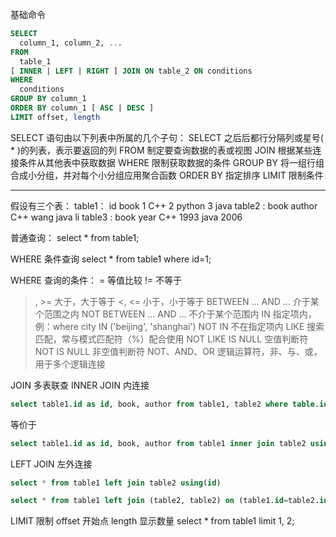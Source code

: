 基础命令

```sql
SELECT
  column_1, column_2, ...
FROM
  table_1
[ INNER | LEFT | RIGHT ] JOIN ON table_2 ON conditions
WHERE
  conditions
GROUP BY column_1
ORDER BY column_1 [ ASC | DESC ]
LIMIT offset, length
```

SELECT 语句由以下列表中所属的几个子句：
SELECT 之后后都行分隔列或星号( * )的列表，表示要返回的列
FROM 制定要查询数据的表或视图
JOIN 根据某些连接条件从其他表中获取数据
WHERE 限制获取数据的条件
GROUP BY 将一组行组合成小分组，并对每个小分组应用聚合函数
ORDER BY 指定排序
LIMIT 限制条件

----------------------------------------------------------------------------------------------------------------------------
假设有三个表：
table1：
id		book
1		C++
2		python
3		java
table2 :
book	author
C++		wang
java		li
table3 :
book	year
C++		1993
java		2006

普通查询：
select * from table1;

WHERE 条件查询
select * from table1 where id=1;

WHERE 查询的条件：
=	等值比较
!=	不等于
>, >=	大于，大于等于
<, <=	小于，小于等于
BETWEEN ... AND ...	介于某个范围之内
NOT BETWEEN … AND …	不介于某个范围内
IN	指定项内，例：where city IN ('beijing', 'shanghai')
NOT IN	不在指定项内
LIKE    搜索匹配，常与模式匹配符（%）配合使用
NOT LIKE
IS NULL	空值判断符
NOT IS NULL	非空值判断符
NOT、AND、OR	逻辑运算符，非、与、或，用于多个逻辑连接

JOIN 多表联查
INNER JOIN 内连接

```sql
select table1.id as id, book, author from table1, table2 where table.id=table2.id;
```

等价于

```sql
select table1.id as id, book, author from table1 inner join table2 using(id)
```

LEFT JOIN 左外连接

```sql
select * from table1 left join table2 using(id)

select * from table1 left join (table2, table2) on (table1.id=table2.id and table2.author=table2.author);
```

LIMIT 限制
offset 开始点
length 显示数量
select * from table1 limit 1, 2;


